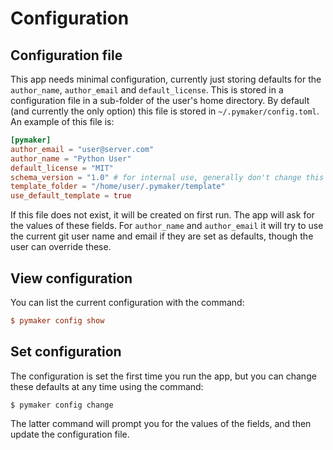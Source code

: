 # Configuration

## Configuration file

This app needs minimal configuration, currently just storing defaults for the
`author_name`, `author_email` and `default_license`. This is stored in a
configuration file in a sub-folder of the user's home directory. By default (and
currently the only option) this file is stored in `~/.pymaker/config.toml`. An
example of this file is:

```toml
[pymaker]
author_email = "user@server.com"
author_name = "Python User"
default_license = "MIT"
schema_version = "1.0" # for internal use, generally don't change this
template_folder = "/home/user/.pymaker/template"
use_default_template = true
```

If this file does not exist, it will be created on first run. The app will ask
for the values of these fields. For `author_name` and `author_email` it will try
to use the current git user name and email if they are set as defaults, though
the user can override these.

## View configuration

You can list the current configuration with the command:

```ini
$ pymaker config show
```

## Set configuration

The configuration is set the first time you run the app, but you can change
these defaults at any time using the command:

```console
$ pymaker config change
```

The latter command will prompt you for the values of the fields, and then update
the configuration file.
